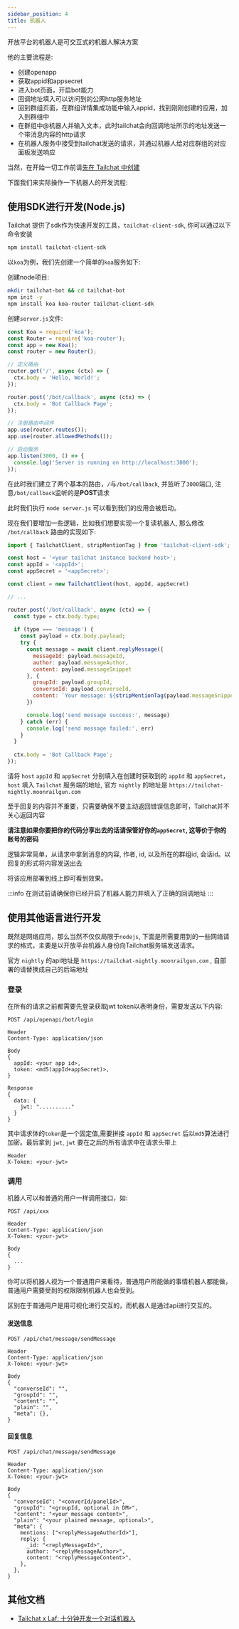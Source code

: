 ```yaml
---
sidebar_position: 4
title: 机器人
---
```


开放平台的机器人是可交互式的机器人解决方案

他的主要流程是:

- 创建openapp
- 获取appid和appsecret
- 进入bot页面，开启bot能力
- 回调地址填入可以访问到的公网http服务地址
- 回到群组页面，在群组详情集成功能中输入appid，找到刚刚创建的应用，加入到群组中
- 在群组中@机器人并输入文本，此时tailchat会向回调地址所示的地址发送一个带消息内容的http请求
- 在机器人服务中接受到tailchat发送的请求，并通过机器人给对应群组的对应面板发送响应

当然，在开始一切工作前请[先在 Tailchat 中创建](./create)

下面我们来实际操作一下机器人的开发流程:

## 使用SDK进行开发(Node.js)

Tailchat 提供了sdk作为快速开发的工具，`tailchat-client-sdk`, 你可以通过以下命令安装

```bash
npm install tailchat-client-sdk
```

以`koa`为例，我们先创建一个简单的`koa`服务如下:

创建node项目:

```bash
mkdir tailchat-bot && cd tailchat-bot
npm init -y
npm install koa koa-router tailchat-client-sdk
```

创建`server.js`文件:

```js
const Koa = require('koa');
const Router = require('koa-router');
const app = new Koa();
const router = new Router();

// 定义路由
router.get('/', async (ctx) => {
  ctx.body = 'Hello, World!';
});

router.post('/bot/callback', async (ctx) => {
  ctx.body = 'Bot Callback Page';
});

// 注册路由中间件
app.use(router.routes());
app.use(router.allowedMethods());

// 启动服务
app.listen(3000, () => {
  console.log('Server is running on http://localhost:3000');
});
```

在此时我们建立了两个基本的路由，`/`与`/bot/callback`, 并监听了`3000`端口, 注意`/bot/callback`监听的是**POST**请求

此时我们执行 `node server.js` 可以看到我们的应用会被启动。

现在我们要增加一些逻辑，比如我们想要实现一个复读机器人, 那么修改 `/bot/callback` 路由的实现如下:

```js
import { TailchatClient, stripMentionTag } from 'tailchat-client-sdk';

const host = '<your tailchat instance backend host>';
const appId = '<appId>';
const appSecret = '<appSecret>';

const client = new TailchatClient(host, appId, appSecret)

// ...

router.post('/bot/callback', async (ctx) => {
  const type = ctx.body.type;
  
  if (type === 'message') {
    const payload = ctx.body.payload;
    try {
      const message = await client.replyMessage({
        messageId: payload.messageId,
        author: payload.messageAuthor,
        content: payload.messageSnippet
      }, {
        groupId: payload.groupId,
        converseId: payload.converseId,
        content: `Your message: ${stripMentionTag(payload.messageSnippet)}`,
      })

      console.log('send message success:', message)
    } catch (err) {
      console.log('send message failed:', err)
    }
  }
  
  ctx.body = 'Bot Callback Page';
});
```

请将 `host` `appId` 和 `appSecret` 分别填入在创建时获取到的 `appId` 和 `appSecret`，`host` 填入 `Tailchat` 服务端的地址, 官方 `nightly` 的地址是 `https://tailchat-nightly.moonrailgun.com` 

至于回复的内容并不重要，只需要确保不要主动返回错误信息即可，Tailchat并不关心返回内容

**请注意如果你要把你的代码分享出去的话请保管好你的`appSecret`, 这等价于你的账号的密码**

逻辑非常简单，从请求中拿到消息的内容, 作者, id, 以及所在的群组id, 会话id。以回复的形式将内容发送出去

将该应用部署到线上即可看到效果。

:::info
在测试前请确保你已经开启了机器人能力并填入了正确的回调地址
:::

## 使用其他语言进行开发

既然是网络应用，那么当然不仅仅局限于`nodejs`, 下面是所需要用到的一些网络请求的格式，主要是以开放平台机器人身份向Tailchat服务端发送请求。

官方 `nightly` 的api地址是 `https://tailchat-nightly.moonrailgun.com` , 自部署的请替换成自己的后端地址

### 登录

在所有的请求之前都需要先登录获取jwt token以表明身份，需要发送以下内容:

```
POST /api/openapi/bot/login

Header
Content-Type: application/json

Body
{
  appId: <your app id>,
  token: <md5(appId+appSecret)>,
}

Response
{
  data: {
    jwt: ".........."
  }
}
```

其中请求体的`token`是一个固定值,需要拼接 `appId` 和 `appSecret` 后以`md5`算法进行加密。最后拿到 `jwt`, `jwt` 要在之后的所有请求中在请求头带上

```
Header
X-Token: <your-jwt>
```

### 调用

机器人可以和普通的用户一样调用接口，如:

```
POST /api/xxx

Header
Content-Type: application/json
X-Token: <your-jwt>

Body
{
  ...
}
```

你可以将机器人视为一个普通用户来看待，普通用户所能做的事情机器人都能做，普通用户需要受到的权限限制机器人也会受到。

区别在于普通用户是用可视化进行交互的，而机器人是通过api进行交互的。

#### 发送信息

```
POST /api/chat/message/sendMessage

Header
Content-Type: application/json
X-Token: <your-jwt>

Body
{
  "converseId": "",
  "groupId": "",
  "content": "",
  "plain": "",
  "meta": {},
}
```

#### 回复信息

```
POST /api/chat/message/sendMessage

Header
Content-Type: application/json
X-Token: <your-jwt>

Body
{
  "converseId": "<converId/panelId>",
  "groupId": "<groupId, optional in DM>",
  "content": "<your message content>",
  "plain": "<your plained message, optional>",
  "meta": {
    mentions: ["<replyMessageAuthorId>"],
    reply: {
      _id: "<replyMessageId>",
      author: "<replyMessageAuthor>",
      content: "<replyMessageContent>",
    },
  },
}
```

## 其他文档

- [Tailchat x Laf: 十分钟开发一个对话机器人](/blog/tailchat-laf-robot)

